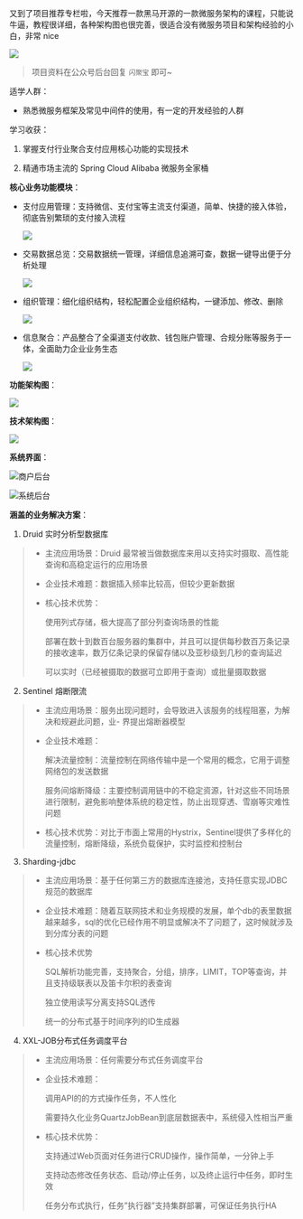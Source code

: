 又到了项目推荐专栏啦，今天推荐一款黑马开源的一款微服务架构的课程，只能说牛逼，教程很详细，各种架构图也很完善，很适合没有微服务项目和架构经验的小白，非常 nice

![](https://pip.itcast.cn/uploads/9b9d97eed276439bb59a172008e978a9.png)

> 项目资料在公众号后台回复 `闪聚宝` 即可~

适学人群：

- 熟悉微服务框架及常见中间件的使用，有一定的开发经验的人群

学习收获：

1. 掌握支付行业聚合支付应用核心功能的实现技术

2. 精通市场主流的 Spring Cloud Alibaba 微服务全家桶

**核心业务功能模块**：

- 支付应用管理：支持微信、支付宝等主流支付渠道，简单、快捷的接入体验，彻底告别繁琐的支付接入流程

  ![](https://pip.itcast.cn/uploads/9516b69b292947868cacfe296e915195.png)

- 交易数据总览：交易数据统一管理，详细信息追溯可查，数据一键导出便于分析处理

  ![](https://pip.itcast.cn/uploads/d61945bd99524886a684965d3a517104.png)

- 组织管理：细化组织结构，轻松配置企业组织结构，一键添加、修改、删除

  ![](https://pip.itcast.cn/uploads/f609332f838f46a0be967f06c905d5b1.png)

- 信息聚合：产品整合了全渠道支付收款、钱包账户管理、合规分账等服务于一体，全面助力企业业务生态

  ![](https://pip.itcast.cn/uploads/bf4d9046af5b456f976b4657da8cfe14.png)

**功能架构图**：

![](https://pip.itcast.cn/uploads/9ca4f063028949dd80513b7ada3a9d5f.png)

**技术架构图**：

![](https://pip.itcast.cn/uploads/618fa38f00df48d2a8aeb2514a513328.png)

**系统界面**：

![商户后台](https://cs-wiki.oss-cn-shanghai.aliyuncs.com/img/20220522220402.png)

![系统后台](https://cs-wiki.oss-cn-shanghai.aliyuncs.com/img/20220522220436.png)

**涵盖的业务解决方案**：

1. Druid 实时分析型数据库

> - 主流应用场景：Druid 最常被当做数据库来用以支持实时摄取、高性能查询和高稳定运行的应用场景
>
> - 企业技术难题：数据插入频率比较高，但较少更新数据
>
> - 核心技术优势：
>
>   使用列式存储，极大提高了部分列查询场景的性能
>
>   部署在数十到数百台服务器的集群中，并且可以提供每秒数百万条记录的接收速率，数万亿条记录的保留存储以及亚秒级到几秒的查询延迟
>
>   可以实时（已经被摄取的数据可立即用于查询）或批量摄取数据

2. Sentinel 熔断限流

> - 主流应用场景：服务出现问题时，会导致进入该服务的线程阻塞，为解决和规避此问题，业- 界提出熔断器模型
>
> - 企业技术难题：
>
>   解决流量控制：流量控制在网络传输中是一个常用的概念，它用于调整网络包的发送数据
>
>   服务间熔断降级：主要控制调用链中的不稳定资源，针对这些不同场景进行限制，避免影响整体系统的稳定性，防止出现穿透、雪崩等灾难性问题
>
> - 核心技术优势：对比于市面上常用的Hystrix，Sentinel提供了多样化的流量控制，熔断降级，系统负载保护，实时监控和控制台

3. Sharding-jdbc

> - 主流应用场景：基于任何第三方的数据库连接池，支持任意实现JDBC规范的数据库
>
> - 企业技术难题：随着互联网技术和业务规模的发展，单个db的表里数据越来越多，sql的优化已经作用不明显或解决不了问题了，这时候就涉及到分库分表的问题
>
> - 核心技术优势
>
>   SQL解析功能完善，支持聚合，分组，排序，LIMIT，TOP等查询，并且支持级联表以及笛卡尔积的表查询
>
>   独立使用读写分离支持SQL透传
>
>   统一的分布式基于时间序列的ID生成器

4. XXL-JOB分布式任务调度平台

> - 主流应用场景：任何需要分布式任务调度平台
>
> - 企业技术难题：
>
>   调用API的的方式操作任务，不人性化
>
>   需要持久化业务QuartzJobBean到底层数据表中，系统侵入性相当严重
>
> - 核心技术优势：
>
>   支持通过Web页面对任务进行CRUD操作，操作简单，一分钟上手
>
>   支持动态修改任务状态、启动/停止任务，以及终止运行中任务，即时生效
>
>   任务分布式执行，任务”执行器”支持集群部署，可保证任务执行HA
